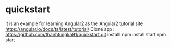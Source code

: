 # quickstart
it is an example for learning Angular2 as the Angular2 tutorial site 
https://angular.io/docs/ts/latest/tutorial/
Clone app : https://github.com/thanhtungka91/quickstart.git
installl 
npm install 
start 
npm start 
